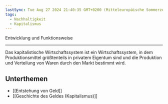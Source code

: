```yaml
---
lastSync: Tue Aug 27 2024 21:40:35 GMT+0200 (Mitteleuropäische Sommerzeit)
tags:
  - Nachhaltigkeit
  - Kapitalismus
---
```

Entwicklung und Funktionsweise

---
Das kapitalistische Wirtschaftssystem ist ein Wirtschaftssystem, in dem Produktionsmittel größtenteils in privatem Eigentum sind und die Produktion und Verteilung von Waren durch den Markt bestimmt wird.

## Unterthemen

- [[Entstehung von Geld]]
- [[Geschichte des Geldes (Kapitalismus)]]
